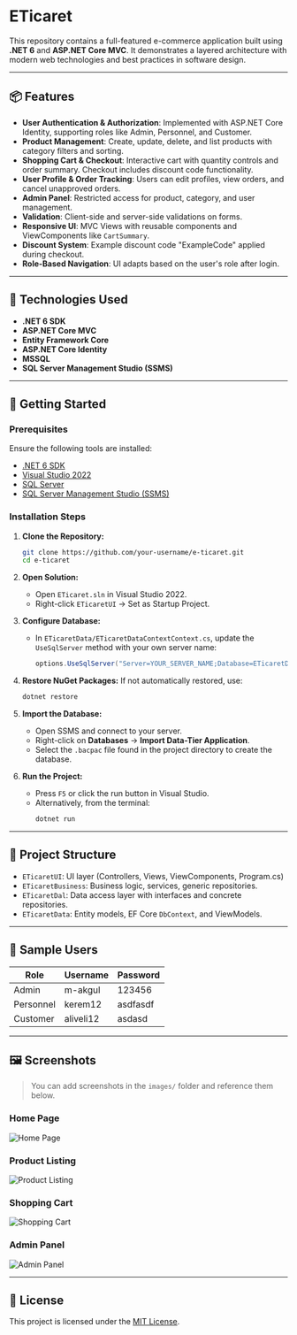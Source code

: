 
# ETicaret

This repository contains a full-featured e-commerce application built using **.NET 6** and **ASP.NET Core MVC**. It demonstrates a layered architecture with modern web technologies and best practices in software design.

---

## 📦 Features

- **User Authentication & Authorization**: Implemented with ASP.NET Core Identity, supporting roles like Admin, Personnel, and Customer.
- **Product Management**: Create, update, delete, and list products with category filters and sorting.
- **Shopping Cart & Checkout**: Interactive cart with quantity controls and order summary. Checkout includes discount code functionality.
- **User Profile & Order Tracking**: Users can edit profiles, view orders, and cancel unapproved orders.
- **Admin Panel**: Restricted access for product, category, and user management.
- **Validation**: Client-side and server-side validations on forms.
- **Responsive UI**: MVC Views with reusable components and ViewComponents like `CartSummary`.
- **Discount System**: Example discount code "ExampleCode" applied during checkout.
- **Role-Based Navigation**: UI adapts based on the user's role after login.

---

## 🧰 Technologies Used

- **.NET 6 SDK**
- **ASP.NET Core MVC**
- **Entity Framework Core**
- **ASP.NET Core Identity**
- **MSSQL**
- **SQL Server Management Studio (SSMS)**

---

## 🚀 Getting Started

### Prerequisites

Ensure the following tools are installed:

- [.NET 6 SDK](https://dotnet.microsoft.com/download)
- [Visual Studio 2022](https://visualstudio.microsoft.com/)
- [SQL Server](https://www.microsoft.com/en-us/sql-server/)
- [SQL Server Management Studio (SSMS)](https://learn.microsoft.com/en-us/sql/ssms/download-ssms)

### Installation Steps

1. **Clone the Repository:**
   ```bash
   git clone https://github.com/your-username/e-ticaret.git
   cd e-ticaret
   ```

2. **Open Solution:**
   - Open `ETicaret.sln` in Visual Studio 2022.
   - Right-click `ETicaretUI` → Set as Startup Project.

3. **Configure Database:**
   - In `ETicaretData/ETicaretDataContextContext.cs`, update the `UseSqlServer` method with your own server name:
     ```csharp
     options.UseSqlServer("Server=YOUR_SERVER_NAME;Database=ETicaretDB;Trusted_Connection=True;");
     ```

4. **Restore NuGet Packages:**
   If not automatically restored, use:
   ```bash
   dotnet restore
   ```

5. **Import the Database:**
   - Open SSMS and connect to your server.
   - Right-click on **Databases** → **Import Data-Tier Application**.
   - Select the `.bacpac` file found in the project directory to create the database.

6. **Run the Project:**
   - Press `F5` or click the run button in Visual Studio.
   - Alternatively, from the terminal:
     ```bash
     dotnet run
     ```

---

## 📂 Project Structure

- `ETicaretUI`: UI layer (Controllers, Views, ViewComponents, Program.cs)
- `ETicaretBusiness`: Business logic, services, generic repositories.
- `ETicaretDal`: Data access layer with interfaces and concrete repositories.
- `ETicaretData`: Entity models, EF Core `DbContext`, and ViewModels.

---

## 🔐 Sample Users

| Role      | Username  | Password  |
|-----------|-----------|-----------|
| Admin     | m-akgul   | 123456    |
| Personnel | kerem12   | asdfasdf  |
| Customer  | aliveli12 | asdasd    |

---

## 🖼️ Screenshots

> You can add screenshots in the `images/` folder and reference them below.

### Home Page
![Home Page](images/home-page.png)

### Product Listing
![Product Listing](images/product-listing.png)

### Shopping Cart
![Shopping Cart](images/shopping-cart.png)

### Admin Panel
![Admin Panel](images/admin-panel.png)

---

## 📜 License

This project is licensed under the [MIT License](LICENSE).
